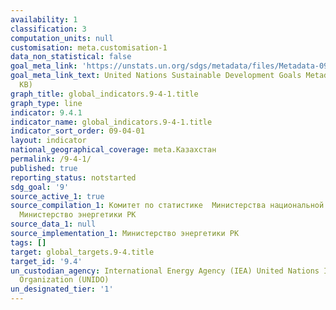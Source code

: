 ```yaml
---
availability: 1
classification: 3
computation_units: null
customisation: meta.customisation-1
data_non_statistical: false
goal_meta_link: 'https://unstats.un.org/sdgs/metadata/files/Metadata-09-04-01.pdf '
goal_meta_link_text: United Nations Sustainable Development Goals Metadata (PDF 516
  KB)
graph_title: global_indicators.9-4-1.title
graph_type: line
indicator: 9.4.1
indicator_name: global_indicators.9-4-1.title
indicator_sort_order: 09-04-01
layout: indicator
national_geographical_coverage: meta.Казахстан
permalink: /9-4-1/
published: true
reporting_status: notstarted
sdg_goal: '9'
source_active_1: true
source_compilation_1: Комитет по статистике  Министерства национальной экономики РК,
  Министерство энергетики РК
source_data_1: null
source_implementation_1: Министерство энергетики РК
tags: []
target: global_targets.9-4.title
target_id: '9.4'
un_custodian_agency: International Energy Agency (IEA) United Nations Industrial Development
  Organization (UNIDO)
un_designated_tier: '1'
---
```

